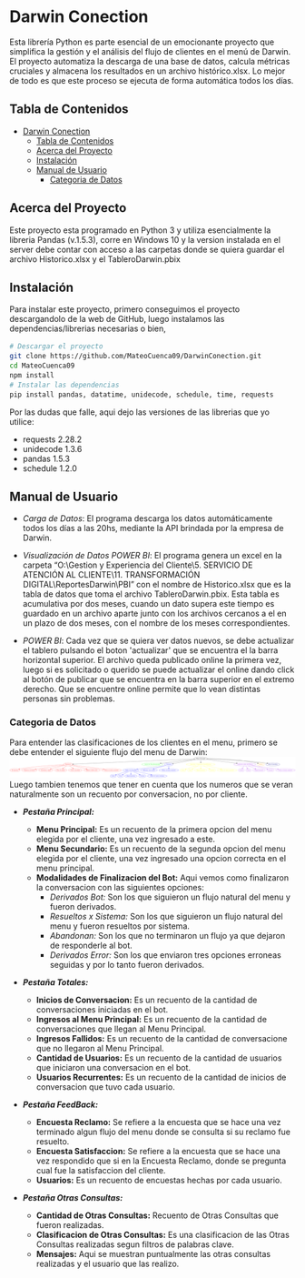 # Darwin Conection

Esta librería Python es parte esencial de un emocionante proyecto que simplifica la gestión y el análisis del flujo de clientes en el menú de Darwin.
El proyecto automatiza la descarga de una base de datos, calcula métricas cruciales y almacena los resultados en un archivo histórico.xlsx.
Lo mejor de todo es que este proceso se ejecuta de forma automática todos los días.

## Tabla de Contenidos

- [Darwin Conection](#darwin-conection)
  - [Tabla de Contenidos](#tabla-de-contenidos)
  - [Acerca del Proyecto](#acerca-del-proyecto)
  - [Instalación](#instalación)
  - [Manual de Usuario](#manual-de-usuario)
    - [Categoria de Datos](#categoria-de-datos)

## Acerca del Proyecto

Este proyecto esta programado en Python 3 y utiliza esencialmente la libreria Pandas (v.1.5.3), corre en Windows 10 y la version instalada en el server debe contar con acceso a las carpetas donde se quiera guardar el archivo Historico.xlsx y el TableroDarwin.pbix

## Instalación

Para instalar este proyecto, primero conseguimos el proyecto descargandolo de la web de GitHub, luego instalamos las dependencias/librerias necesarias o bien,

```bash
# Descargar el proyecto
git clone https://github.com/MateoCuenca09/DarwinConection.git
cd MateoCuenca09
npm install
# Instalar las dependencias
pip install pandas, datatime, unidecode, schedule, time, requests
```

Por las dudas que falle, aqui dejo las versiones de las librerias que yo utilice:

- requests 2.28.2
- unidecode 1.3.6
- pandas 1.5.3
- schedule 1.2.0

## Manual de Usuario

- *Carga de Datos*: El programa descarga los datos automáticamente todos los días a las 20hs, mediante la API brindada por la empresa de Darwin.

- *Visualización de Datos POWER BI*: El programa genera un excel en la carpeta “O:\Gestion y Experiencia del Cliente\5. SERVICIO DE ATENCIÓN AL CLIENTE\11. TRANSFORMACIÓN DIGITAL\ReportesDarwin\PBI” con el nombre de Historico.xlsx que es la tabla de datos que toma el archivo TableroDarwin.pbix. Esta tabla es acumulativa por dos meses, cuando un dato supera este tiempo es guardado en un archivo aparte junto con los archivos cercanos a el en un plazo de dos meses, con el nombre de los meses correspondientes.
  
- *POWER BI*: Cada vez que se quiera ver datos nuevos, se debe actualizar el tablero pulsando el boton 'actualizar' que se encuentra el la barra horizontal superior. El archivo queda publicado online la primera vez, luego si es solicitado o querido se puede actualizar el online dando click al botón de publicar que se encuentra en la barra superior en el extremo derecho. Que se encuentre online permite que lo vean distintas personas sin problemas.

### Categoria de Datos

Para entender las clasificaciones de los clientes en el menu, primero se debe entender el siguiente flujo del menu de Darwin:
![Texto alternativo](Flujo_menu.png)
Luego tambien tenemos que tener en cuenta que los numeros que se veran naturalmente son un recuento por conversacion, no por cliente.

- ***Pestaña Principal:***
  - **Menu Principal:** Es un recuento de la primera opcion del menu elegida por el cliente, una vez ingresado a este.
  - **Menu Secundario:** Es un recuento de la segunda opcion del menu elegida por el cliente, una vez ingresado una opcion correcta en el menu principal.
  - **Modalidades de Finalizacion del Bot:** Aqui vemos como finalizaron la conversacion con las siguientes opciones:
    - *Derivados Bot:* Son los que siguieron un flujo natural del menu y fueron derivados.
    - *Resueltos x Sistema:* Son los que siguieron un flujo natural del menu y fueron resueltos por sistema.
    - *Abandonan:* Son los que no terminaron un flujo ya que dejaron de responderle al bot.
    - *Derivados Error:* Son los que enviaron tres opciones erroneas seguidas y por lo tanto fueron derivados.

- ***Pestaña Totales:***
  - **Inicios de Conversacion:** Es un recuento de la cantidad de conversaciones iniciadas en el bot.
  - **Ingresos al Menu Principal:** Es un recuento de la cantidad de conversaciones que llegan al Menu Principal.
  - **Ingresos Fallidos:** Es un recuento de la cantidad de conversacione que no llegaron al Menu Principal.
  - **Cantidad de Usuarios:** Es un recuento de la cantidad de usuarios que iniciaron una conversacion en el bot.
  - **Usuarios Recurrentes:** Es un recuento de la cantidad de inicios de conversacion que tuvo cada usuario.

- ***Pestaña FeedBack:***
  - **Encuesta Reclamo:** Se refiere a la encuesta que se hace una vez terminado algun flujo del menu donde se consulta si su reclamo fue resuelto.
  - **Encuesta Satisfaccion:** Se refiere a la encuesta que se hace una vez respondido que si en la Encuesta Reclamo, donde se pregunta cual fue la satisfaccion del cliente.
  - **Usuarios:** Es un recuento de encuestas hechas por cada usuario.

- ***Pestaña Otras Consultas:***
  - **Cantidad de Otras Consultas:** Recuento de Otras Consultas que fueron realizadas.
  - **Clasificacion de Otras Consultas:** Es una clasificacion de las Otras Consultas realizadas segun filtros de palabras clave.
  - **Mensajes:** Aqui se muestran puntualmente las otras consultas realizadas y el usuario que las realizo.
  